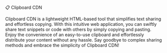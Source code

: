 📋 Clipboard CDN 

Clipboard CDN is a lightweight HTML-based tool that simplifies text sharing and effortless copying. With this intuitive web application, you can swiftly share text snippets or code with others by simply copying and pasting. Enjoy the convenience of an easy-to-use clipboard and effortlessly distribute your content without any hassle. Say goodbye to complex sharing methods and embrace the simplicity of Clipboard CDN!
